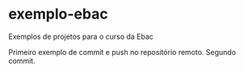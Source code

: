 # exemplo-ebac
Exemplos de projetos para o curso da Ebac

Primeiro exemplo de commit e push no repositório remoto.
Segundo commit.
